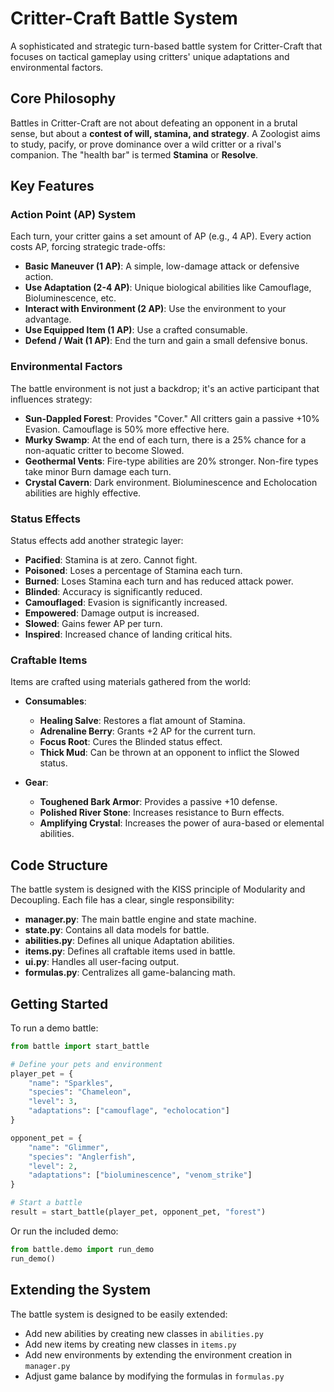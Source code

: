 # Critter-Craft Battle System

A sophisticated and strategic turn-based battle system for Critter-Craft that focuses on tactical gameplay using critters' unique adaptations and environmental factors.

## Core Philosophy

Battles in Critter-Craft are not about defeating an opponent in a brutal sense, but about a **contest of will, stamina, and strategy**. A Zoologist aims to study, pacify, or prove dominance over a wild critter or a rival's companion. The "health bar" is termed **Stamina** or **Resolve**.

## Key Features

### Action Point (AP) System

Each turn, your critter gains a set amount of AP (e.g., 4 AP). Every action costs AP, forcing strategic trade-offs:

- **Basic Maneuver (1 AP)**: A simple, low-damage attack or defensive action.
- **Use Adaptation (2-4 AP)**: Unique biological abilities like Camouflage, Bioluminescence, etc.
- **Interact with Environment (2 AP)**: Use the environment to your advantage.
- **Use Equipped Item (1 AP)**: Use a crafted consumable.
- **Defend / Wait (1 AP)**: End the turn and gain a small defensive bonus.

### Environmental Factors

The battle environment is not just a backdrop; it's an active participant that influences strategy:

- **Sun-Dappled Forest**: Provides "Cover." All critters gain a passive +10% Evasion. Camouflage is 50% more effective here.
- **Murky Swamp**: At the end of each turn, there is a 25% chance for a non-aquatic critter to become Slowed.
- **Geothermal Vents**: Fire-type abilities are 20% stronger. Non-fire types take minor Burn damage each turn.
- **Crystal Cavern**: Dark environment. Bioluminescence and Echolocation abilities are highly effective.

### Status Effects

Status effects add another strategic layer:

- **Pacified**: Stamina is at zero. Cannot fight.
- **Poisoned**: Loses a percentage of Stamina each turn.
- **Burned**: Loses Stamina each turn and has reduced attack power.
- **Blinded**: Accuracy is significantly reduced.
- **Camouflaged**: Evasion is significantly increased.
- **Empowered**: Damage output is increased.
- **Slowed**: Gains fewer AP per turn.
- **Inspired**: Increased chance of landing critical hits.

### Craftable Items

Items are crafted using materials gathered from the world:

- **Consumables**:
  - **Healing Salve**: Restores a flat amount of Stamina.
  - **Adrenaline Berry**: Grants +2 AP for the current turn.
  - **Focus Root**: Cures the Blinded status effect.
  - **Thick Mud**: Can be thrown at an opponent to inflict the Slowed status.

- **Gear**:
  - **Toughened Bark Armor**: Provides a passive +10 defense.
  - **Polished River Stone**: Increases resistance to Burn effects.
  - **Amplifying Crystal**: Increases the power of aura-based or elemental abilities.

## Code Structure

The battle system is designed with the KISS principle of Modularity and Decoupling. Each file has a clear, single responsibility:

- **manager.py**: The main battle engine and state machine.
- **state.py**: Contains all data models for battle.
- **abilities.py**: Defines all unique Adaptation abilities.
- **items.py**: Defines all craftable items used in battle.
- **ui.py**: Handles all user-facing output.
- **formulas.py**: Centralizes all game-balancing math.

## Getting Started

To run a demo battle:

```python
from battle import start_battle

# Define your pets and environment
player_pet = {
    "name": "Sparkles",
    "species": "Chameleon",
    "level": 3,
    "adaptations": ["camouflage", "echolocation"]
}

opponent_pet = {
    "name": "Glimmer",
    "species": "Anglerfish",
    "level": 2,
    "adaptations": ["bioluminescence", "venom_strike"]
}

# Start a battle
result = start_battle(player_pet, opponent_pet, "forest")
```

Or run the included demo:

```python
from battle.demo import run_demo
run_demo()
```

## Extending the System

The battle system is designed to be easily extended:

- Add new abilities by creating new classes in `abilities.py`
- Add new items by creating new classes in `items.py`
- Add new environments by extending the environment creation in `manager.py`
- Adjust game balance by modifying the formulas in `formulas.py`